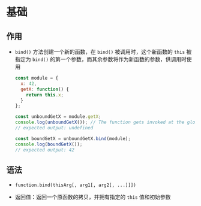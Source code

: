 # 基础

## 作用

  - `bind()` 方法创建一个新的函数，在 `bind()` 被调用时，这个新函数的 `this` 被指定为 `bind()` 的第一个参数，而其余参数将作为新函数的参数，供调用时使用

    ```js
    const module = {
      x: 42,
      getX: function() {
        return this.x;
      }
    };

    const unboundGetX = module.getX;
    console.log(unboundGetX()); // The function gets invoked at the global scope
    // expected output: undefined

    const boundGetX = unboundGetX.bind(module);
    console.log(boundGetX());
    // expected output: 42
    ```

## 语法

  - `function.bind(thisArg[, arg1[, arg2[, ...]]])`

  - 返回值：返回一个原函数的拷贝，并拥有指定的 `this` 值和初始参数
